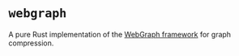 # `webgraph`

A pure Rust implementation of the [WebGraph framework](https://webgraph.di.unimi.it/) for graph compression.
